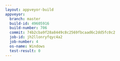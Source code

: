 ```yaml
---
layout: appveyor-build
appveyor:
  branch: master
  build-id: 49605916
  build-number: 706
  commit: 74b2cba9f28a8449c8c2569fbcaad6c2dd5fc0c2
  job-id: jh2llonryfqyc4a2
  job-number: 4
  os-name: Windows
  test-result: 0
---
```

